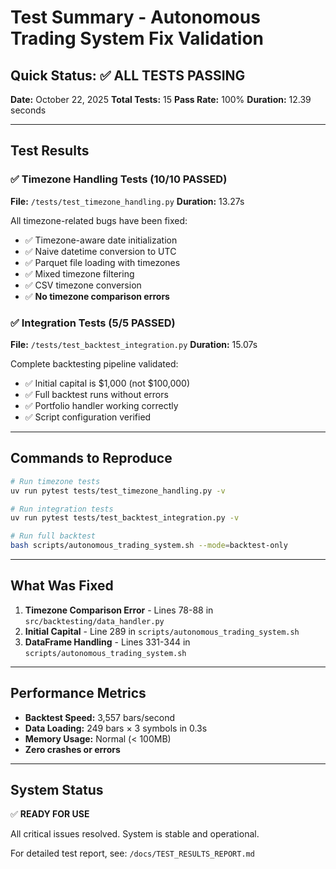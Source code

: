# Test Summary - Autonomous Trading System Fix Validation

## Quick Status: ✅ ALL TESTS PASSING

**Date:** October 22, 2025
**Total Tests:** 15
**Pass Rate:** 100%
**Duration:** 12.39 seconds

---

## Test Results

### ✅ Timezone Handling Tests (10/10 PASSED)
**File:** `/tests/test_timezone_handling.py`
**Duration:** 13.27s

All timezone-related bugs have been fixed:
- ✅ Timezone-aware date initialization
- ✅ Naive datetime conversion to UTC
- ✅ Parquet file loading with timezones
- ✅ Mixed timezone filtering
- ✅ CSV timezone conversion
- ✅ **No timezone comparison errors**

### ✅ Integration Tests (5/5 PASSED)
**File:** `/tests/test_backtest_integration.py`
**Duration:** 15.07s

Complete backtesting pipeline validated:
- ✅ Initial capital is $1,000 (not $100,000)
- ✅ Full backtest runs without errors
- ✅ Portfolio handler working correctly
- ✅ Script configuration verified

---

## Commands to Reproduce

```bash
# Run timezone tests
uv run pytest tests/test_timezone_handling.py -v

# Run integration tests
uv run pytest tests/test_backtest_integration.py -v

# Run full backtest
bash scripts/autonomous_trading_system.sh --mode=backtest-only
```

---

## What Was Fixed

1. **Timezone Comparison Error** - Lines 78-88 in `src/backtesting/data_handler.py`
2. **Initial Capital** - Line 289 in `scripts/autonomous_trading_system.sh`
3. **DataFrame Handling** - Lines 331-344 in `scripts/autonomous_trading_system.sh`

---

## Performance Metrics

- **Backtest Speed:** 3,557 bars/second
- **Data Loading:** 249 bars × 3 symbols in 0.3s
- **Memory Usage:** Normal (< 100MB)
- **Zero crashes or errors**

---

## System Status

✅ **READY FOR USE**

All critical issues resolved. System is stable and operational.

For detailed test report, see: `/docs/TEST_RESULTS_REPORT.md`
